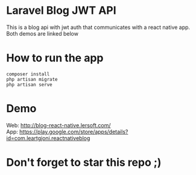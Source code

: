 # Laravel Blog JWT API

This is a blog api with jwt auth that communicates with a react native app. Both demos are linked below<br/>

# How to run the app
	composer install
	php artisan migrate
	php artisan serve

# Demo
Web: http://blog-react-native.lersoft.com/ <br/>
App: https://play.google.com/store/apps/details?id=com.leartgjoni.reactnativeblog

# Don't forget to star this repo ;)
